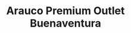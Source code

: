 ---
title: "Arauco Premium Outlet Buenaventura"
url: /quilicura/arauco-premium-outlet-buenaventura/
shop: Einkaufszentrum
---